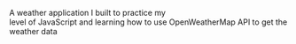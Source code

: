 A weather application I built to practice my <br>
level of JavaScript and learning how to use OpenWeatherMap API to get the weather data 
